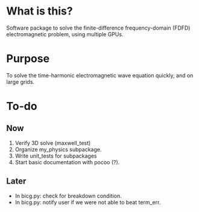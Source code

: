 What is this?
=============

Software package to solve the finite-difference frequency-domain (FDFD)
  electromagnetic problem, using multiple GPUs.


Purpose
=======

To solve the time-harmonic electromagnetic wave equation
  quickly, and on large grids.


To-do
=====

Now
---

1.  Verify 3D solve (maxwell_test)
1.  Organize my_physics subpackage.
1.  Write unit_tests for subpackages
1.  Start basic documentation with pocoo (?).

Later
-----
*   In bicg.py: check for breakdown condition.
*   In bicg.py: notify user if we were not able to beat term_err.
